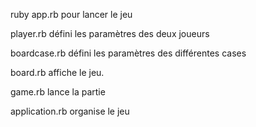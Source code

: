  ruby app.rb pour lancer le jeu


player.rb  défini les paramètres des deux joueurs


boardcase.rb  défini les paramètres des différentes cases 

board.rb  affiche le jeu.


game.rb  lance la partie 

application.rb  organise le jeu 


